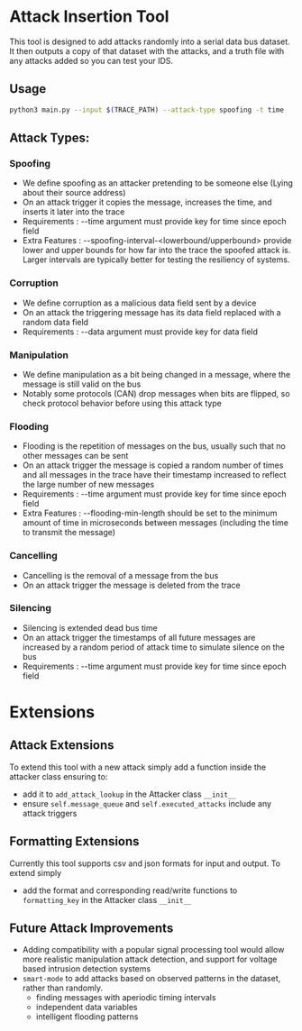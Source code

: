 # Attack Insertion Tool

This tool is designed to add attacks randomly into a serial data bus dataset. It then outputs a copy of that dataset with the attacks, and a truth file with any attacks added so you can test your IDS.

## Usage
```bash
python3 main.py --input $(TRACE_PATH) --attack-type spoofing -t time
```



## Attack Types:
### Spoofing
- We define spoofing as an attacker pretending to be someone else (Lying about their source address)
- On an attack trigger it copies the message, increases the time, and inserts it later into the trace 
- Requirements : --time argument must provide key for time since epoch field
- Extra Features : --spoofing-interval-<lowerbound/upperbound> provide lower and upper bounds for how far into the trace the spoofed attack is. Larger intervals are typically better for testing the resiliency of systems.
### Corruption
- We define corruption as a malicious data field sent by a device
- On an attack the triggering message has its data field replaced with a random data field 
- Requirements : --data argument must provide key for data field
### Manipulation
- We define manipulation as a bit being changed in a message, where the message is still valid on the bus
- Notably some protocols (CAN) drop messages when bits are flipped, so check protocol behavior before using this attack type
### Flooding
- Flooding is the repetition of messages on the bus, usually such that no other messages can be sent
- On an attack trigger the message is copied a random number of times and all messages in the trace have their timestamp increased to reflect the large number of new messages
- Requirements : --time argument must provide key for time since epoch field
- Extra Features : --flooding-min-length should be set to the minimum amount of time in microseconds between messages (including the time to transmit the message)
### Cancelling
- Cancelling is the removal of a message from the bus
- On an attack trigger the message is deleted from the trace
### Silencing
- Silencing is extended dead bus time
- On an attack trigger the timestamps of all future messages are increased by a random period of attack time to simulate silence on the bus
- Requirements : --time argument must provide key for time since epoch field

# Extensions
## Attack Extensions
To extend this tool with a new attack simply add a function inside the attacker class ensuring to:
- add it to `add_attack_lookup` in the Attacker class `__init__`
- ensure `self.message_queue` and `self.executed_attacks` include any attack triggers

## Formatting Extensions
Currently this tool supports csv and json formats for input and output. To extend simply
- add the format and corresponding read/write functions to `formatting_key` in the Attacker class `__init__`

## Future Attack Improvements
- Adding compatibility with a popular signal processing tool would allow more realistic manipulation attack detection, and support for voltage based intrusion detection systems
- `smart-mode` to add attacks based on observed patterns in the dataset, rather than randomly. 
  - finding messages with aperiodic timing intervals
  - independent data variables
  - intelligent flooding patterns
